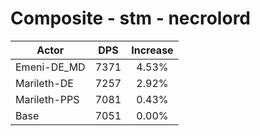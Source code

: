 # Composite - stm - necrolord
| Actor | DPS | Increase |
|---|:---:|:---:|
|Emeni-DE_MD|7371|4.53%|
|Marileth-DE|7257|2.92%|
|Marileth-PPS|7081|0.43%|
|Base|7051|0.00%|
